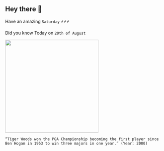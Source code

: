 ## Hey there 👋
Have an amazing `Saturday` ⚡⚡⚡

Did you know Today on `20th of August`
 
 [<img src="https://tigerwoods.com/wp-content/uploads/2016/11/GettyImages-72575972_small.jpg" width="300" />](https://tigerwoods.com/timeline/) 
 ```
“Tiger Woods won the PGA Championship becoming the first player since Ben Hogan in 1953 to win three majors in one year.” (Year: 2000)
```
